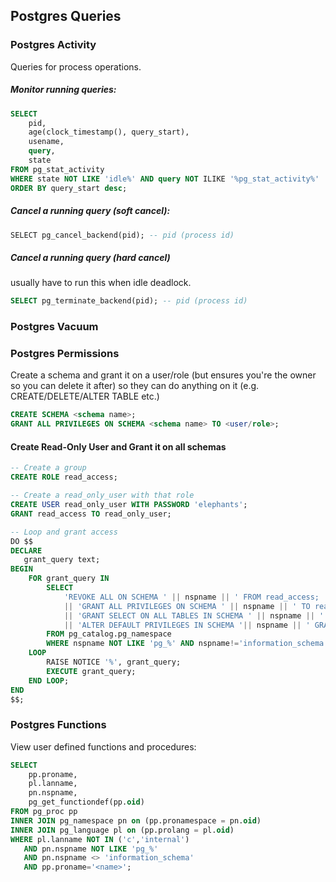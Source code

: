 ## Postgres Queries

### Postgres Activity
Queries for process operations.

##### Monitor running queries:

```SQL
SELECT 
	pid, 
	age(clock_timestamp(), query_start), 
	usename, 
	query, 
	state
FROM pg_stat_activity
WHERE state NOT LIKE 'idle%' AND query NOT ILIKE '%pg_stat_activity%'
ORDER BY query_start desc;
```

##### Cancel a running query (soft cancel):

```SQL
SELECT pg_cancel_backend(pid); -- pid (process id)
```

##### Cancel a running query (hard cancel)

usually have to run this when idle deadlock.

```SQL
SELECT pg_terminate_backend(pid); -- pid (process id)
```

### Postgres Vacuum


### Postgres Permissions

Create a schema and grant it on a user/role (but ensures you're the owner so you can delete it after) so they can do anything on it (e.g. CREATE/DELETE/ALTER TABLE etc.)

```SQL 
CREATE SCHEMA <schema name>;
GRANT ALL PRIVILEGES ON SCHEMA <schema name> TO <user/role>;
```

#### Create Read-Only User and Grant it on all schemas

```SQL
-- Create a group
CREATE ROLE read_access;

-- Create a read_only_user with that role
CREATE USER read_only_user WITH PASSWORD 'elephants';
GRANT read_access TO read_only_user;

-- Loop and grant access
DO $$
DECLARE
   grant_query text;
BEGIN
    FOR grant_query IN
        SELECT
            'REVOKE ALL ON SCHEMA ' || nspname || ' FROM read_access; '
            || 'GRANT ALL PRIVILEGES ON SCHEMA ' || nspname || ' TO read_access;'
            || 'GRANT SELECT ON ALL TABLES IN SCHEMA ' || nspname || ' TO read_access; '
            || 'ALTER DEFAULT PRIVILEGES IN SCHEMA '|| nspname || ' GRANT SELECT ON TABLES TO read_access;'
        FROM pg_catalog.pg_namespace
        WHERE nspname NOT LIKE 'pg_%' AND nspname!='information_schema' ORDER BY 1 DESC
    LOOP
    	RAISE NOTICE '%', grant_query;
        EXECUTE grant_query;
    END LOOP;
END
$$;
```


### Postgres Functions

View user defined functions and procedures:

```SQL
SELECT 
    pp.proname,
    pl.lanname,
    pn.nspname,
    pg_get_functiondef(pp.oid)
FROM pg_proc pp
INNER JOIN pg_namespace pn on (pp.pronamespace = pn.oid)
INNER JOIN pg_language pl on (pp.prolang = pl.oid)
WHERE pl.lanname NOT IN ('c','internal') 
   AND pn.nspname NOT LIKE 'pg_%'
   AND pn.nspname <> 'information_schema'
   AND pp.proname='<name>';
```
